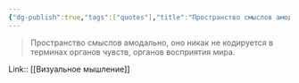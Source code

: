 ```yaml
---
{"dg-publish":true,"tags":["quotes"],"title":"Пространство смыслов амодально","date":"2021-08-22T08:19:00+03:00","modified_at":"2022-06-30T22:00:12+03:00","permalink":"/quotes/202108220819/","dgHomeLink":false,"dgPassFrontmatter":true}
---
```



> Пространство смыслов амодально, оно никак не кодируется в терминах органов чувств, органов восприятия мира.


Link:: [[Визуальное мышление]]
